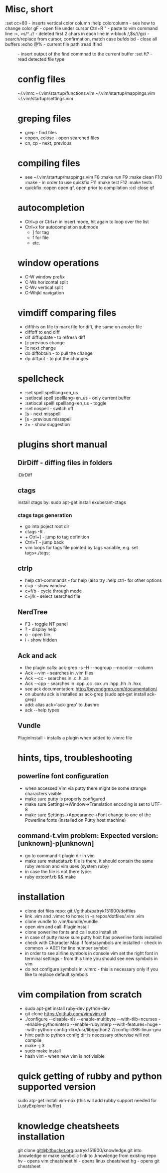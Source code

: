 # Misc, short
:set cc=80			- inserts vertical color column
:help colorcolumn	- see how to change color
gF					- open file under cursor
Ctrl+R "			- paste to vim command line
:<, >s/^..//		- deleted first 2 chars in each line in v-block
/,$s/<find>/<replace>/gci	- search/replace from cursor, confirmation, match case
bufdo bd			- close all buffers
:echo @%			- current file path
:read !find <dir>	- insert output of the find commnad to the current buffer
:set ft?			- read detected file type

# config files
~/.vimrc
~/.vim/startup/functions.vim
~/.vim/startup/mappings.vim
~/.vim/startup/settings.vim

# greping files
* grep				- find files
* copen, cclose		- open searched files
* cn, cp			- next, previous

# compiling files
- see ~/.vim/startup/mappings.vim
	F8					:make run<CR>
	F9					:make clean<CR>
	F10					:make<CR>				- in order to use quickfix
	F11					:make test<CR>
	F12					:make tests<CR>
- quickfix
	:copen				open qf, open prior to compilation
	:ccl				close qf

# autocompletion
* Ctrl+p or Ctrl+n in insert mode, hit again to loop over the list
* Ctrl+x for autocompletion submode
	* ] for tag
	* f for file
	* etc.

# window operations
* C-W			window prefix
* C-Ws			horizontal split
* C-Wv			vertical split
* C-Whjkl		navigation

# vimdiff comparing files
* diffthis		on file to mark file for diff, the same on anoter file
* diffoff		to end diff
* dif			diffupdate - to refresh diff
* [c			previous change
* ]c			next change
* do			diffobtain - to pull the change
* dp			diffput - to put the changes

# spellcheck
* :set spell spelllang=en_us
* :setlocal spell spelllang=en_us		- only current buffer
* :setlocal spell! spelllang=en_us		- toggle
* :set nospell							- switch off
* ]s									- next misspell
* [s									- previous missspell
* z=									- show suggestion

# plugins short manual

## DirDiff - diffing files in folders
:DirDiff <dir1> <dir2>

## ctags
install ctags by: sudo apt-get install exuberant-ctags

### ctags tags generation
* go into poject root dir
* ctags -R .
* <cursor on tag> + Ctrl+]		- jump to tag definition
* Ctrl+T				- jump back
* vim loops for tags file pointed by tags variable, e.g. set tags=./tags;

## ctrlp
* help ctrl-commands	- for help (also try :help ctrl-<TAB> for other options
* c+p			- show window
* c+f/b			- cycle through mode
* c+j/k			- select searched file

## NerdTree
* F3			- toggle NT panel
* ?			- display help
* o			- open file
* i			- show hidden

## Ack and ack
* the plugin calls: ack-grep -s -H --nogroup --nocolor --column <what comes after Ack>
* Ack --vim <text>	- searches in .vim files
* Ack --cc <text>	- searches in .c .h .xs
* Ack --cpp <text>	- searches in .cpp .cc .cxx .m .hpp .hh .h .hxx
* see ack documentation: http://beyondgrep.com/documentation/
* on ubuntu ack is installed as ack-grep (sudo apt-get install ack-grep)
* add: alias ack='ack-grep' to .bashrc
* ack --help types

## Vundle
PluginInstall		- installs a plugin when added to .vimrc file

# hints, tips, troubleshooting

## powerline font configuration
* when accessed Vim via putty there might be some strange characters visible
* make sure putty is properly configured
* make sure Settings->Window->Translation encoding is set to UTF-8
* make sure Settings->Appearance->Font change to one of the Powerline fonts (installed on Putty host machine)

## command-t.vim problem: Expected version: [unknown]-p[unknown]
* go to command-t plugin dir in vim
* make sure metadata.rb file is there, it should contain the same ruby version and vim uses (system ruby)
* in case the file is not there type:
* ruby extconf.rb && make

# installation
* clone dot files repo: git://github/patryk151900/dotfiles
* link .vim and .vimrc to home: ln -s repos/dotfiles/.vim .vim
* clone vundle to .vim/bundle/vundle
* open vim and call :PluginInstall
* clone powerline fonts and call sudo install.sh
* in case of putty make sure putty host has powerline fonts installed
* check with Character Map if fonts/symbols are installed - check in common -> A0E1 for line number symbol
* in order to see airline symbols in console vim set the right font in terminal settings - from this time you should see new symbols in vim
* do not configure symbols in .vimrc - this is necessary only if you like to replace default symbols

# vim compilation from scratch
* sudo apt-get install ruby-dev python-dev
* git clone https://github.com/vim/vim.git
* ./configure --disable-nls --enable-multibyte --with-tlib=ncurses --enable-pythoninterp --enable-rubyinterp --with-features=huge --with-python-config-dir=/usr/lib/python2.7/config-i386-linux-gnu
* hint: path to python config dir is necessary othervise will not compile
* make -j 3
* sudo make install
* hash vim						- when new vim is not visible

# quick getting of rubby and python supported version
sudo atp-get install vim-nox (this will add rubby support needed for LustyExplorer buffer)

# knowledge cheatsheets installation
git clone git@bitbucket.org:patryk151900/knowledge.git 
into .knowledge or make symbolic link to .knowledge from existing repo
<leader>hv	- opens vim cheatsheet
<leader>hl	- opens linux cheatsheet
<leader>hg	- opens git cheatsheet


